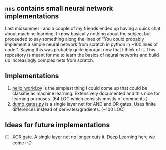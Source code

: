 ## `nns` contains small neural network implementations

Last midsummer I and a couple of my friends ended up having a quick chat about
machine learning. I know basically nothing about the subject but proceeded
to say something along the lines of "You could probably implement a simple neural
network from scratch in python in ~100 lines of code.". Saying this was probably
quite ignorant now that I think of it. This repository is meant for me to learn
the basics of neural networks and build up increasingly complex nets from scratch.

## Implementations

1. [hello_world.py](./hello_world.py) is the simplest thing I could come up that could be classifie as machine learning.
   Extensively documented and this nice for learning purposes. (64 LOC which consists mostly of comments.)
2. [dumb_gates.py](./dumb_gates.py) is a single layer net for AND and OR gates. Uses finite differences
   instead of derivates/gradients. (~100 LOC)

## Ideas for future implementations

- [ ] XOR gate. A single layer net no longer cuts it. Deep Learning here we come :-D
